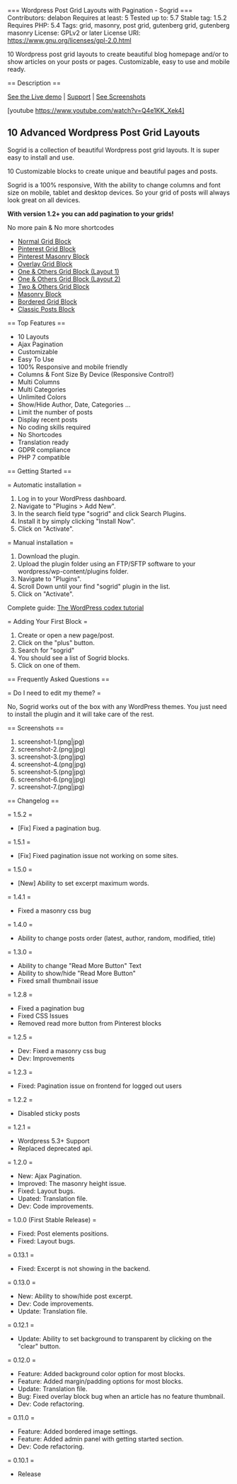 === Wordpress Post Grid Layouts with Pagination - Sogrid ===
Contributors: delabon
Requires at least: 5
Tested up to: 5.7
Stable tag: 1.5.2
Requires PHP: 5.4
Tags: grid, masonry, post grid, gutenberg grid, gutenberg masonry
License: GPLv2 or later
License URI: https://www.gnu.org/licenses/gpl-2.0.html

10 Wordpress post grid layouts to create beautiful blog homepage and/or to show articles on your posts or pages.
Customizable, easy to use and mobile ready.

== Description ==

[See the Live demo](https://delabon.com/demo/sogrid/) | [Support](https://delabon.com/support) | [See Screenshots](#screenshots)

[youtube https://www.youtube.com/watch?v=Q4e1KK_Xek4]

## 10 Advanced Wordpress Post Grid Layouts

Sogrid is a collection of beautiful Wordpress post grid layouts. It is super easy to install and use.

10 Customizable blocks to create unique and beautiful pages and posts.

Sogrid is a 100% responsive, With the ability to change columns and font size on mobile, tablet and desktop devices. So your grid of posts will always look great on all devices.

**With version 1.2+ you can add pagination to your grids!**

No more pain & No more shortcodes 

* [Normal Grid Block](https://delabon.com/demo/sogrid/)
* [Pinterest Grid Block](https://delabon.com/demo/sogrid/pinterest/)
* [Pinterest Masonry Block](https://delabon.com/demo/sogrid/pinterest-masonry/)
* [Overlay Grid Block](https://delabon.com/demo/sogrid/overlay/)
* [One & Others Grid Block (Layout 1)](https://delabon.com/demo/sogrid/one-others-style-1/)
* [One & Others Grid Block (Layout 2)](https://delabon.com/demo/sogrid/one-others-style-2/)
* [Two & Others Grid Block](https://delabon.com/demo/sogrid/two-others/)
* [Masonry Block](https://delabon.com/demo/sogrid/masonry/)
* [Bordered Grid Block](https://delabon.com/demo/sogrid/bordered/)
* [Classic Posts Block](https://delabon.com/demo/sogrid/classic/)

== Top Features ==

* 10 Layouts
* Ajax Pagination
* Customizable
* Easy To Use 
* 100% Responsive and mobile friendly
* Columns & Font Size By Device (Responsive Control!)
* Multi Columns
* Multi Categories
* Unlimited Colors
* Show/Hide Author, Date, Categories ...
* Limit the number of posts
* Display recent posts
* No coding skills required
* No Shortcodes
* Translation ready
* GDPR compliance 
* PHP 7 compatible

== Getting Started ==

= Automatic installation =

1. Log in to your WordPress dashboard.
2. Navigate to "Plugins > Add New".
3. In the search field type "sogrid" and click Search Plugins. 
4. Install it by simply clicking "Install Now".
5. Click on "Activate".

= Manual installation =

1. Download the plugin.
2. Upload the plugin folder using an FTP/SFTP software to your wordpress/wp-content/plugins folder.
3. Navigate to "Plugins".
4. Scroll Down until your find "sogrid" plugin in the list.
5. Click on "Activate".

Complete guide: [The WordPress codex tutorial](https://codex.wordpress.org/Managing_Plugins#Manual_Plugin_Installation)

= Adding Your First Block =

1. Create or open a new page/post.
2. Click on the "plus" button.
3. Search for "sogrid"
4. You should see a list of Sogrid blocks.
5. Click on one of them.

== Frequently Asked Questions ==

= Do I need to edit my theme? =

No, Sogrid works out of the box with any WordPress themes. You just need to install the plugin and it will take care of the rest.

== Screenshots ==

1. screenshot-1.(png|jpg)
2. screenshot-2.(png|jpg)
3. screenshot-3.(png|jpg)
4. screenshot-4.(png|jpg)
5. screenshot-5.(png|jpg)
6. screenshot-6.(png|jpg)
7. screenshot-7.(png|jpg)

== Changelog ==

= 1.5.2 =
* [Fix] Fixed a pagination bug.

= 1.5.1 =
* [Fix] Fixed pagination issue not working on some sites.

= 1.5.0 =
* [New] Ability to set excerpt maximum words.

= 1.4.1 =
* Fixed a masonry css bug

= 1.4.0 =
* Ability to change posts order (latest, author, random, modified, title)

= 1.3.0 =
* Ability to change "Read More Button" Text
* Ability to show/hide "Read More Button"
* Fixed small thumbnail issue

= 1.2.8 =
* Fixed a pagination bug
* Fixed CSS Issues
* Removed read more button from Pinterest blocks

= 1.2.5 =
* Dev: Fixed a masonry css bug
* Dev: Improvements

= 1.2.3 =
* Fixed: Pagination issue on frontend for logged out users

= 1.2.2 =
* Disabled sticky posts

= 1.2.1 =
* Wordpress 5.3+ Support 
* Replaced deprecated api.

= 1.2.0 =

* New: Ajax Pagination.
* Improved: The masonry height issue.
* Fixed: Layout bugs.
* Upated: Translation file.
* Dev: Code improvements.

= 1.0.0 (First Stable Release) =

* Fixed: Post elements positions.
* Fixed: Layout bugs.

= 0.13.1 =

* Fixed: Excerpt is not showing in the backend.

= 0.13.0 =

* New: Ability to show/hide post excerpt.
* Dev: Code improvements.
* Update: Translation file. 

= 0.12.1 =

* Update: Ability to set background to transparent by clicking on the "clear" button.

= 0.12.0 =

* Feature: Added background color option for most blocks.
* Feature: Added margin/padding options for most blocks.
* Update: Translation file.
* Bug: Fixed overlay block bug when an article has no feature thumbnail. 
* Dev: Code refactoring.

= 0.11.0 =

* Feature: Added bordered image settings.
* Feature: Added admin panel with getting started section.
* Dev: Code refactoring.

= 0.10.1 =

* Release